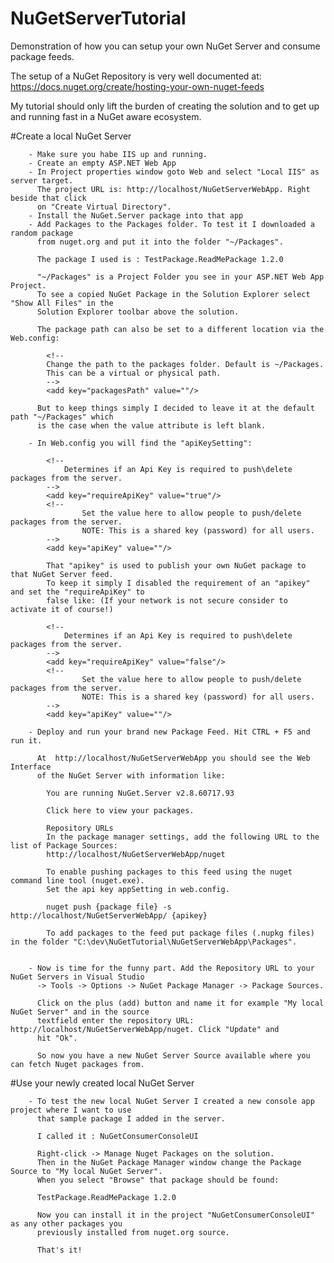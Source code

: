# NuGetServerTutorial
Demonstration of how you can setup your own NuGet Server and consume package feeds.

The setup of a NuGet Repository is very well documented at: https://docs.nuget.org/create/hosting-your-own-nuget-feeds

My tutorial should only lift the burden of creating the solution and to get up and running fast
in a NuGet aware ecosystem.

#Create a local NuGet Server 

		- Make sure you habe IIS up and running.
		- Create an empty ASP.NET Web App
		- In Project properties window goto Web and select "Local IIS" as server target.
		  The project URL is: http://localhost/NuGetServerWebApp. Right beside that click
		  on "Create Virtual Directory".
		- Install the NuGet.Server package into that app		  
		- Add Packages to the Packages folder. To test it I downloaded a random package 
		  from nuget.org and put it into the folder "~/Packages".
		  
		  The package I used is : TestPackage.ReadMePackage 1.2.0
		  
		  "~/Packages" is a Project Folder you see in your ASP.NET Web App Project.
		  To see a copied NuGet Package in the Solution Explorer select "Show All Files" in the
		  Solution Explorer toolbar above the solution.
		  
		  The package path can also be set to a different location via the Web.config:
		  
			<!--
            Change the path to the packages folder. Default is ~/Packages.
            This can be a virtual or physical path.
			-->
			<add key="packagesPath" value=""/>
			
		  But to keep things simply I decided to leave it at the default path "~/Packages" which
		  is the case when the value attribute is left blank.
		  
		- In Web.config you will find the "apiKeySetting":
		
			<!--
				Determines if an Api Key is required to push\delete packages from the server. 
			-->
			<add key="requireApiKey" value="true"/>
			<!-- 
					Set the value here to allow people to push/delete packages from the server.
					NOTE: This is a shared key (password) for all users.
			-->
			<add key="apiKey" value=""/>
			
			That "apikey" is used to publish your own NuGet package to that NuGet Server feed.
			To keep it simply I disabled the requirement of an "apikey" and set the "requireApiKey" to
			false like: (If your network is not secure consider to activate it of course!)
			
			<!--
				Determines if an Api Key is required to push\delete packages from the server. 
			-->
			<add key="requireApiKey" value="false"/>
			<!-- 
					Set the value here to allow people to push/delete packages from the server.
					NOTE: This is a shared key (password) for all users.
			-->
			<add key="apiKey" value=""/>
		
		- Deploy and run your brand new Package Feed. Hit CTRL + F5 and run it.
		  
		  At  http://localhost/NuGetServerWebApp you should see the Web Interface
		  of the NuGet Server with information like:
		  
			You are running NuGet.Server v2.8.60717.93

			Click here to view your packages.

			Repository URLs
			In the package manager settings, add the following URL to the list of Package Sources:
			http://localhost/NuGetServerWebApp/nuget
			
			To enable pushing packages to this feed using the nuget command line tool (nuget.exe). 
			Set the api key appSetting in web.config.
			
			nuget push {package file} -s http://localhost/NuGetServerWebApp/ {apikey}
			
			To add packages to the feed put package files (.nupkg files) in the folder "C:\dev\NuGetTutorial\NuGetServerWebApp\Packages".

			
		- Now is time for the funny part. Add the Repository URL to your NuGet Servers in Visual Studio
		  -> Tools -> Options -> NuGet Package Manager -> Package Sources. 
		  
		  Click on the plus (add) button and name it for example "My local NuGet Server" and in the source
		  textfield enter the repository URL: http://localhost/NuGetServerWebApp/nuget. Click "Update" and 
		  hit "Ok".
		  
		  So now you have a new NuGet Server Source available where you can fetch Nuget packages from.
		  

#Use your newly created local NuGet Server 
		  
		- To test the new local NuGet Server I created a new console app project where I want to use 
		  that sample package I added in the server. 
		  
		  I called it : NuGetConsumerConsoleUI
		  
		  Right-click -> Manage Nuget Packages on the solution. 
		  Then in the NuGet Package Manager window change the Package Source to "My local NuGet Server".
		  When you select "Browse" that package should be found:
		  
		  TestPackage.ReadMePackage 1.2.0
		  
		  Now you can install it in the project "NuGetConsumerConsoleUI" as any other packages you 
		  previously installed from nuget.org source.
		  
		  That's it!
		  
		  
